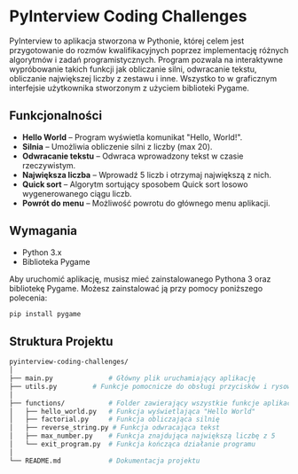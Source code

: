 # PyInterview Coding Challenges

PyInterview to aplikacja stworzona w Pythonie, której celem jest przygotowanie do rozmów kwalifikacyjnych poprzez implementację różnych algorytmów i zadań programistycznych. Program pozwala na interaktywne wypróbowanie takich funkcji jak obliczanie silni, odwracanie tekstu, obliczanie największej liczby z zestawu i inne. Wszystko to w graficznym interfejsie użytkownika stworzonym z użyciem biblioteki Pygame.

## Funkcjonalności
- **Hello World** – Program wyświetla komunikat "Hello, World!".
- **Silnia** – Umożliwia obliczenie silni z liczby (max 20).
- **Odwracanie tekstu** – Odwraca wprowadzony tekst w czasie rzeczywistym.
- **Największa liczba** – Wprowadź 5 liczb i otrzymaj największą z nich.
- **Quick sort** – Algorytm sortujący sposobem Quick sort losowo wygenerowanego ciągu liczb.
- **Powrót do menu** – Możliwość powrotu do głównego menu aplikacji.


## Wymagania
- Python 3.x
- Biblioteka Pygame

Aby uruchomić aplikację, musisz mieć zainstalowanego Pythona 3 oraz bibliotekę Pygame. Możesz zainstalować ją przy pomocy poniższego polecenia:

```bash
pip install pygame
```
## Struktura Projektu
```bash
pyinterview-coding-challenges/
│
├── main.py              # Główny plik uruchamiający aplikację
├── utils.py         # Funkcje pomocnicze do obsługi przycisków i rysowania
│
├── functions/           # Folder zawierający wszystkie funkcje aplikacji
│   ├── hello_world.py   # Funkcja wyświetlająca "Hello World"
│   ├── factorial.py     # Funkcja obliczająca silnię
│   ├── reverse_string.py # Funkcja odwracająca tekst
│   ├── max_number.py    # Funkcja znajdująca największą liczbę z 5
│   └── exit_program.py  # Funkcja kończąca działanie programu
│
└── README.md            # Dokumentacja projektu
```
